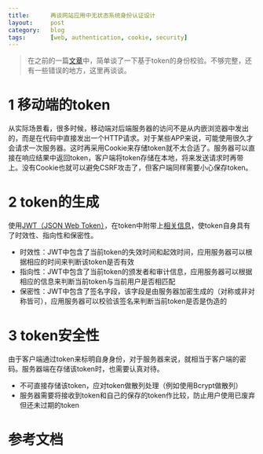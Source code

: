 ```yaml
---
title:      再谈网站应用中无状态系统身份认证设计
layout:     post
category:   blog
tags:       [web, authentication, cookie, security]
---
```


>在之前的一篇[文章][1]中，简单谈了一下基于token的身份校验。不够完整，还有一些错误的地方，这里再谈谈。

# 1 移动端的token

从实际场景看，很多时候，移动端对后端服务器的访问不是从内嵌浏览器中发出的，而是在代码中直接发出一个HTTP请求。对于某些APP来说，可能使用很久才会请求一次服务器。这时再采用Cookie来存储token就不太合适了。服务器可以直接在响应结果中返回token，客户端将token存储在本地，将来发送请求时再带上。没有Cookie也就可以避免CSRF攻击了，但客户端同样需要小心保存token。

# 2 token的生成

使用[JWT（JSON Web Token）][2]，在token中附带上[相关信息][4]，使token自身具有了时效性、指向性和保密性。

* 时效性：JWT中包含了当前token的失效时间和起效时间，应用服务器可以根据相应的时间来判断该token是否有效
* 指向性：JWT中包含了当前token的颁发者和审计信息，应用服务器可以根据相应的信息来判断当前token与当前用户是否相匹配
* 保密性：JWT中包含了签名字段，该字段是由服务器加密生成的（对称或非对称皆可），应用服务器可以校验该签名来判断当前token是否是伪造的

# 3 token安全性

由于客户端通过token来标明自身身份，对于服务器来说，就相当于客户端的密码。服务器端在存储该token时，也需要认真对待。

* 不可直接存储该token，应对token做散列处理（例如使用Bcrypt做散列）
* 服务器需要将接收到token和自己的保存的token作比较，防止用户使用已废弃但还未过期的token









# 参考文档







[1]:    /blog/2015/03/05/stateless_web_system_authentication_design
[2]:    http://jwt.io/
[3]:    http://tools.ietf.org/html/rfc7519
[4]:    http://tools.ietf.org/html/rfc7519#section-4